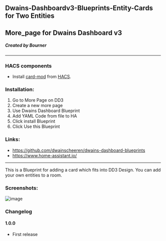 ## Dwains-Dashboardv3-Blueprints-Entity-Cards for Two Entities
## More_page for Dwains Dashboard v3
##### Created by Bourner
---


### HACS components

- Install [card-mod](https://github.com/thomasloven/lovelace-card-mod) from [HACS](https://hacs.xyz).

### Installation: 
  
1.  Go to More Page on DD3
2.  Create a new more page
3.  Use Dwains Dashboard Blueprint
4.  Add YAML Code from file to HA
5.  Click install Blueprint
6.  Click Use this Blueprint


### Links:
* https://github.com/dwainscheeren/dwains-dashboard-blueprints
* https://www.home-assistant.io/

---

This is a Blueprint for adding a card which fits into DD3 Design.
You can add your own entities to a room. 

### Screenshots:
![image](https://user-images.githubusercontent.com/64064679/161117457-4e2a7e10-88d0-4a55-844c-16eb0c998b34.png)


### Changelog
#### 1.0.0
- First release




